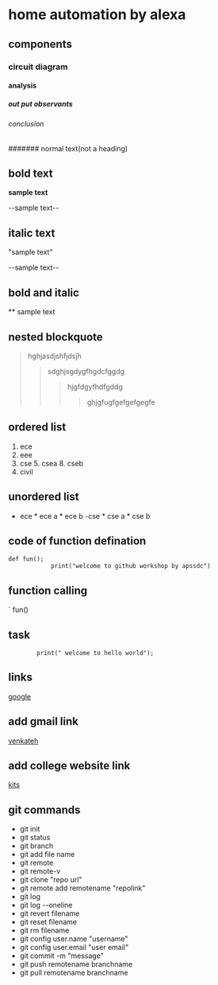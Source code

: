 # home automation by alexa
## components
### circuit diagram
#### analysis
##### out put observants
###### conclusion
####### normal text(not a heading)
## bold text
**sample text**

--sample text--
## italic text
"sample text"

--sample text--
## bold and italic
** sample text

## nested blockquote
> hghjasdjshfjdsjh
>> sdghjsgdygfhgdcfggdg
>>> hjgfdgyfhdfgddg
>>>> ghjgfugfgefgefgegfe
## ordered list 
1. ece
2. eee
3. cse
      5. csea
      8. cseb
4. civil
## unordered list
- ece
      * ece a
      * ece b
 -cse
      * cse a
      * cse b
## code of function defination      
```
def fun();
            print("welcome to github workshop by apssdc")
 ```     
 ## function calling 
`
 fun()
 
 ## task
            print(" welcome to hello world");

## links
[google](https://wwww.google.com/)

## add gmail link
[venkateh](www.@gmail.com)

## add college website link
[kits](www.krishna.org.com)

## git commands
- git init
- git status
- git branch
- git add file name
- git remote
- git remote-v
- git clone "repo url"
- git remote add remotename "repolink"
- git log
- git log --oneline
- git revert filename
- git reset filename
- git rm filename
- git config user.name "username"
- git config user.email "user email"
- git commit -m "message"
- git push remotename branchname
- git pull remotename branchname






